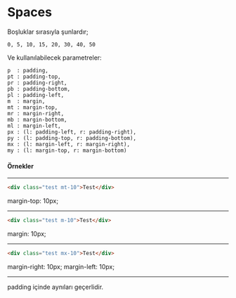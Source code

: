 # Spaces

Boşluklar sırasıyla şunlardır;

```
0, 5, 10, 15, 20, 30, 40, 50
```

Ve kullanılabilecek parametreler:

```
p  : padding,
pt : padding-top,
pr : padding-right,
pb : padding-bottom,
pl : padding-left,
m  : margin,
mt : margin-top,
mr : margin-right,
mb : margin-bottom,
ml : margin-left,
px : (l: padding-left, r: padding-right),
py : (l: padding-top, r: padding-bottom),
mx : (l: margin-left, r: margin-right),
my : (l: margin-top, r: margin-bottom)
```

#### Örnekler

---

```html
<div class="test mt-10">Test</div>
```

margin-top: 10px;

---

```html
<div class="test m-10">Test</div>
```

margin: 10px;

---

```html
<div class="test mx-10">Test</div>
```

margin-right: 10px;
margin-left: 10px;

---

padding içinde aynıları geçerlidir.